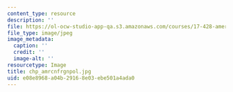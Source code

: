 ```yaml
---
content_type: resource
description: ''
file: https://ol-ocw-studio-app-qa.s3.amazonaws.com/courses/17-428-american-foreign-policy-theory-and-method-fall-2004/e08e8968a04b29168e03ebe501a4ada0_chp_amrcnfrgnpol.jpg
file_type: image/jpeg
image_metadata:
  caption: ''
  credit: ''
  image-alt: ''
resourcetype: Image
title: chp_amrcnfrgnpol.jpg
uid: e08e8968-a04b-2916-8e03-ebe501a4ada0
---
```

